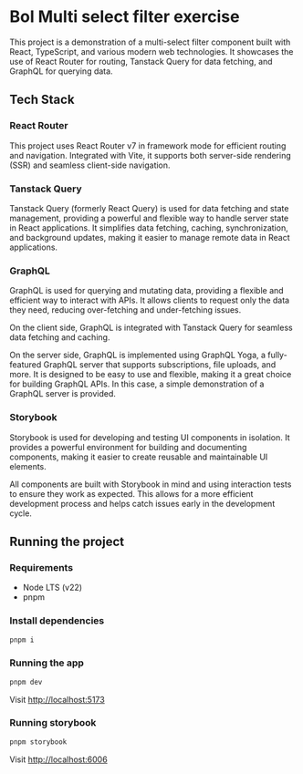 # Bol Multi select filter exercise

This project is a demonstration of a multi-select filter component built with React, TypeScript, and various modern web technologies. It showcases the use of React Router for routing, Tanstack Query for data fetching, and GraphQL for querying data.

## Tech Stack

### React Router

This project uses React Router v7 in framework mode for efficient routing and navigation. Integrated with Vite, it supports both server-side rendering (SSR) and seamless client-side navigation.

### Tanstack Query

Tanstack Query (formerly React Query) is used for data fetching and state management, providing a powerful and flexible way to handle server state in React applications. It simplifies data fetching, caching, synchronization, and background updates, making it easier to manage remote data in React applications.

### GraphQL

GraphQL is used for querying and mutating data, providing a flexible and efficient way to interact with APIs. It allows clients to request only the data they need, reducing over-fetching and under-fetching issues.

On the client side, GraphQL is integrated with Tanstack Query for seamless data fetching and caching.

On the server side, GraphQL is implemented using GraphQL Yoga, a fully-featured GraphQL server that supports subscriptions, file uploads, and more. It is designed to be easy to use and flexible, making it a great choice for building GraphQL APIs. In this case, a simple demonstration of a GraphQL server is provided.

### Storybook

Storybook is used for developing and testing UI components in isolation. It provides a powerful environment for building and documenting components, making it easier to create reusable and maintainable UI elements.

All components are built with Storybook in mind and using interaction tests to ensure they work as expected. This allows for a more efficient development process and helps catch issues early in the development cycle.

## Running the project

### Requirements

- Node LTS (v22)
- pnpm

### Install dependencies

```bash
pnpm i
```

### Running the app

```bash
pnpm dev
```

Visit [http://localhost:5173](http://localhost:5173)

### Running storybook

```bash
pnpm storybook
```

Visit [http://localhost:6006](http://localhost:6006)
